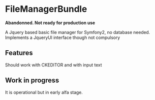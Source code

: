 FileManagerBundle
==========================

**Abandonned. Not ready for production use**

A Jquery based basic file manager for Symfony2, no database needed.
Implements a JqueryUI interface though not compulsory

Features
--------
Should work with CKEDITOR and with input text

Work in progress
----------------
It is operational but in early alfa stage.

